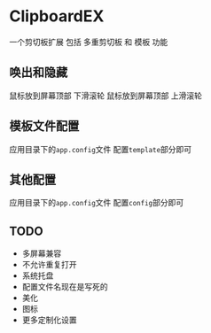 # ClipboardEX

一个剪切板扩展
包括 多重剪切板 和 模板 功能

## 唤出和隐藏

鼠标放到屏幕顶部 下滑滚轮
鼠标放到屏幕顶部 上滑滚轮

## 模板文件配置

应用目录下的`app.config`文件
配置`template`部分即可

## 其他配置

应用目录下的`app.config`文件
配置`config`部分即可

## TODO

- 多屏幕兼容
- 不允许重复打开
- 系统托盘
- 配置文件名现在是写死的
- 美化
- 图标
- 更多定制化设置